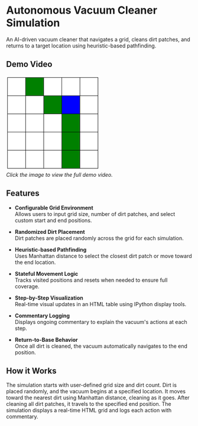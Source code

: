 # Autonomous Vacuum Cleaner Simulation

An AI-driven vacuum cleaner that navigates a grid, cleans dirt patches, and returns to a target location using heuristic-based pathfinding.

## Demo Video

[![Demo Thumbnail](./Vacuum_Thumbnail.png)](./Autonomous_Vacuum_Simulation_Demo.mp4)  
*Click the image to view the full demo video.*

## Features

- **Configurable Grid Environment**  
  Allows users to input grid size, number of dirt patches, and select custom start and end positions.

- **Randomized Dirt Placement**  
  Dirt patches are placed randomly across the grid for each simulation.

- **Heuristic-based Pathfinding**  
  Uses Manhattan distance to select the closest dirt patch or move toward the end location.

- **Stateful Movement Logic**  
  Tracks visited positions and resets when needed to ensure full coverage.

- **Step-by-Step Visualization**  
  Real-time visual updates in an HTML table using IPython display tools.

- **Commentary Logging**  
  Displays ongoing commentary to explain the vacuum's actions at each step.

- **Return-to-Base Behavior**  
  Once all dirt is cleaned, the vacuum automatically navigates to the end position.

## How it Works

The simulation starts with user-defined grid size and dirt count. Dirt is placed randomly, and the vacuum begins at a specified location. It moves toward the nearest dirt using Manhattan distance, cleaning as it goes. After cleaning all dirt patches, it travels to the specified end position. The simulation displays a real-time HTML grid and logs each action with commentary.